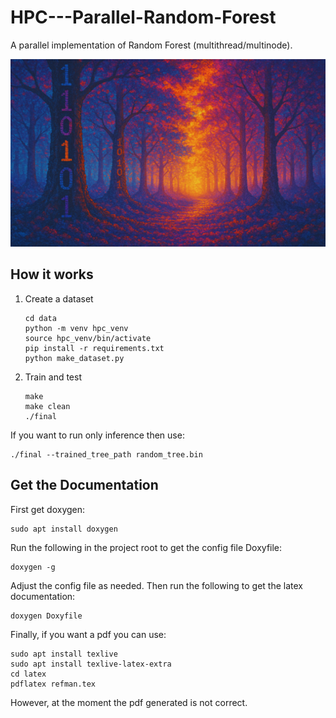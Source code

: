 # HPC---Parallel-Random-Forest
A parallel implementation of Random Forest (multithread/multinode).

<p align="center">
  <img src="pics/digital_forest.png" width="600" height="300">  
</p>

## How it works

1. Create a dataset
    ```
    cd data
    python -m venv hpc_venv
    source hpc_venv/bin/activate
    pip install -r requirements.txt
    python make_dataset.py  
    ```
2. Train and test
    ```
    make 
    make clean
    ./final 
    ```

If you want to run only inference then use:
```
./final --trained_tree_path random_tree.bin
```

## Get the Documentation

First get doxygen:

```
sudo apt install doxygen
```

Run the following in the project root to get the config file Doxyfile:

```
doxygen -g
```

Adjust the config file as needed. Then run the following to get the latex documentation:

```
doxygen Doxyfile
```

Finally, if you want a pdf you can use:
```
sudo apt install texlive
sudo apt install texlive-latex-extra
cd latex
pdflatex refman.tex
```
However, at the moment the pdf generated is not correct.